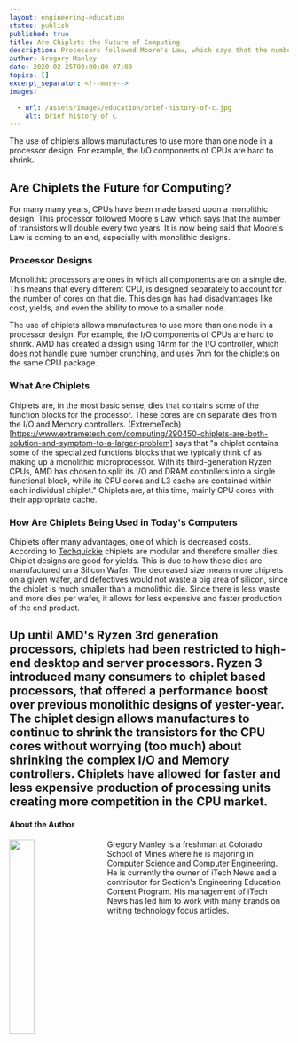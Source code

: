 ```yaml
---
layout: engineering-education
status: publish
published: true
title: Are Chiplets the Future of Computing
description: Processors followed Moore's Law, which says that the number of transistors will double every two years. It is now being said that Moore's Law is coming to an end, especially with monolithic designs.
author: Gregory Manley
date: 2020-02-25T00:00:00-07:00
topics: []
excerpt_separator: <!--more-->
images:

  - url: /assets/images/education/brief-history-of-c.jpg
    alt: brief history of C
---
```

The use of chiplets allows manufactures to use more than one node in a processor design. For example, the I/O components of CPUs are hard to shrink.
<!--more-->

## Are Chiplets the Future for Computing?
For many many years, CPUs have been made based upon a monolithic design. This processor followed Moore's Law, which says that the number of transistors will double every two years. It is now being said that Moore's Law is coming to an end, especially with monolithic designs.

### Processor Designs
Monolithic processors are ones in which all components are on a single die. This means that every different CPU, is designed separately to account for the number of cores on that die. This design has had disadvantages like cost, yields, and even the ability to move to a smaller node.

The use of chiplets allows manufactures to use more than one node in a processor design. For example, the I/O components of CPUs are hard to shrink. AMD has created a design using 14nm for the I/O controller, which does not handle pure number crunching, and uses 7nm for the chiplets on the same CPU package.

### What Are Chiplets
Chiplets are, in the most basic sense, dies that contains some of the function blocks for the processor. These cores are on separate dies from the I/O and Memory controllers. (ExtremeTech)[https://www.extremetech.com/computing/290450-chiplets-are-both-solution-and-symptom-to-a-larger-problem] says that "a chiplet contains some of the specialized functions blocks that we typically think of as making up a monolithic microprocessor. With its third-generation Ryzen CPUs, AMD has chosen to split its I/O and DRAM controllers into a single functional block, while its CPU cores and L3 cache are contained within each individual chiplet." Chiplets are, at this time, mainly CPU cores with their appropriate cache.

### How Are Chiplets Being Used in Today's Computers
Chiplets offer many advantages, one of which is decreased costs. According to [Techquickie](https://www.youtube.com/watch?v=NkknclAeUZ8) chiplets are modular and therefore smaller dies. Chiplet designs are good for yields. This is due to how these dies are manufactured on a Silicon Wafer. The decreased size means more chiplets on a given wafer, and defectives would not waste a big area of silicon, since the chiplet is much smaller than a monolithic die. Since there is less waste and more dies per wafer, it allows for less expensive and faster production of the end product.

Up until AMD's Ryzen 3rd generation processors, chiplets had been restricted to high-end desktop and server processors. Ryzen 3 introduced many consumers to chiplet based processors, that offered a performance boost over previous monolithic designs of yester-year. The chiplet design allows manufactures to continue to shrink the transistors for the CPU cores without worrying (too much) about shrinking the complex I/O and Memory controllers. Chiplets have allowed for faster and less expensive production of processing units creating more competition in the CPU market.
---

#### About the Author
<img style="float: left; padding-right: 5%; margin-bottom: 10px; width:30%;" src="/assets/images/education/authors/gregory-manley.jpg">Gregory Manley is a freshman at Colorado School of Mines where he is majoring in Computer Science and Computer Engineering. He is currently the owner of iTech News and a contributor for Section's Engineering Education Content Program. His management of iTech News has led him to work with many brands on writing technology focus articles.
